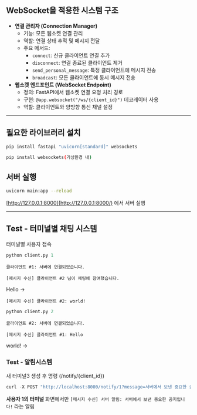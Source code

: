 ## WebSocket을 적용한 시스템 구조

- **연결 관리자 (Connection Manager)**
    - 기능: 모든 웹소켓 연결 관리
    - 역할: 연결 상태 추적 및 메시지 전달
    - 주요 메서드:
        - `connect`: 신규 클라이언트 연결 추가
        - `disconnect`: 연결 종료된 클라이언트 제거
        - `send_personal_message`: 특정 클라이언트에 메시지 전송
        - `broadcast`: 모든 클라이언트에 동시 메시지 전송
- **웹소켓 엔드포인트 (WebSocket Endpoint)**
    - 정의: FastAPI에서 웹소켓 연결 요청 처리 경로
    - 구현: `@app.websocket("/ws/{client_id}")` 데코레이터 사용
    - 역할: 클라이언트와 양방향 통신 채널 설정

---

## 필요한 라이브러리 설치

```bash
pip install fastapi "uvicorn[standard]" websockets

pip install websockets(가상환경 내) 
```

## 서버 실행

```bash
uvicorn main:app --reload
```

[http://127.0.0.1:8000](http://127.0.0.1:8000/) 에서 서버 실행

---

## Test -  터미널별 채팅 시스템

터미널별 사용자 접속

```python
python client.py 1
```

`클라이언트 #1: 서버에 연결되었습니다.`

`[메시지 수신] 클라이언트 #2 님이 채팅에 참여했습니다.`

Hello →

`[메시지 수신] 클라이언트 #2: world!`

```python
python client.py 2
```

`클라이언트 #2: 서버에 연결되었습니다.`

`[메시지 수신] 클라이언트 #1: Hello`

world! →

### Test - 알림시스템

새 터미널3 생성 후 명령 (/notify/{client_id})

```python
curl -X POST "http://localhost:8000/notify/1?message=서버에서 보낸 중요한 공지입니다!" 
```

**사용자 1의 터미널** 화면에서만 `[메시지 수신] 서버 알림: 서버에서 보낸 중요한 공지입니다!` 라는 알림
